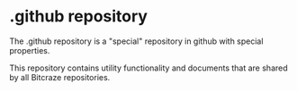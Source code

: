 # .github repository
The .github repository is a "special" repository in github with special properties.

This repository contains utility functionality and documents that are shared by all Bitcraze repositories.
